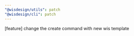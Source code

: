 ```yaml
---
"@wisdesign/utils": patch
"@wisdesign/cli": patch
---
```


[feature] change the create command with new wis template
